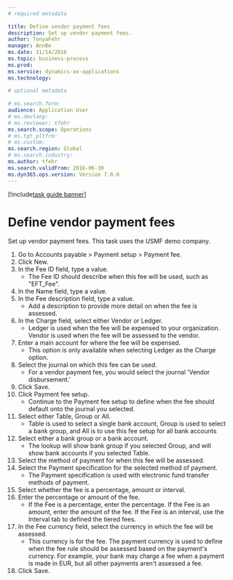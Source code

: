 ```yaml
--- 
# required metadata 
 
title: Define vendor payment fees
description: Set up vendor payment fees. 
author: TonyaFehr 
manager: AnnBe 
ms.date: 11/14/2016
ms.topic: business-process 
ms.prod:  
ms.service: dynamics-ax-applications 
ms.technology:  
 
# optional metadata 
 
# ms.search.form:   
audience: Application User 
# ms.devlang:  
# ms.reviewer: tfehr 
ms.search.scope: Operations 
# ms.tgt_pltfrm:  
# ms.custom:  
ms.search.region: Global
# ms.search.industry: 
ms.author: tfehr 
ms.search.validFrom: 2016-06-30 
ms.dyn365.ops.version: Version 7.0.0 
---
```


[!include[task guide banner](../../includes/task-guide-banner.md)]

# Define vendor payment fees

Set up vendor payment fees. This task uses the USMF demo company.

1. Go to Accounts payable > Payment setup > Payment fee.
2. Click New.
3. In the Fee ID field, type a value.
    * The Fee ID should describe when this fee will be used, such as "EFT_Fee".  
4. In the Name field, type a value.
5. In the Fee description field, type a value.
    * Add a description to provide more detail on when the fee is assessed.  
6. In the Charge field, select either Vendor or Ledger.
    * Ledger is used when the fee will be expensed to your organization.  Vendor is used when the fee will be assessed to the vendor.  
7. Enter a main account for where the fee will be expensed.
    * This option is only available when selecting Ledger as the Charge option.  
8. Select the journal on which this fee can be used. 
    * For a vendor payment fee, you would select the journal 'Vendor disbursement.'  
9. Click Save.
10. Click Payment fee setup.
    * Continue to the Payment fee setup to define when the fee should default onto the journal you selected.  
11. Select either Table, Group or All.
    * Table is used to select a single bank account, Group is used to select a bank group, and All is to use this fee setup for all bank accounts  
12. Select either a bank group or a bank account.
    * The lookup will show bank group if you selected Group, and will show bank accounts if you selected Table.  
13. Select the method of payment for when this fee will be assessed.
14. Select the Payment specification for the selected method of payment.
    * The Payment specification is used with electronic fund transfer methods of payment.  
15. Select whether the fee is a percentage, amount or interval.
16. Enter the percentage or amount of the fee.
    * If the Fee is a percentage, enter the percentage. If the Fee is an amount, enter the amount of the fee. If the Fee is an interval, use the Interval tab to defined the tiered fees.  
17. In the Fee currency field, select the currency in which the fee will be assessed.
    * This currency is for the fee. The payment currency is used to define when the fee rule should be assessed based on the payment's currency. For example, your bank may charge a fee when a payment is made in EUR, but all other payments aren't assessed a fee.  
18. Click Save.


